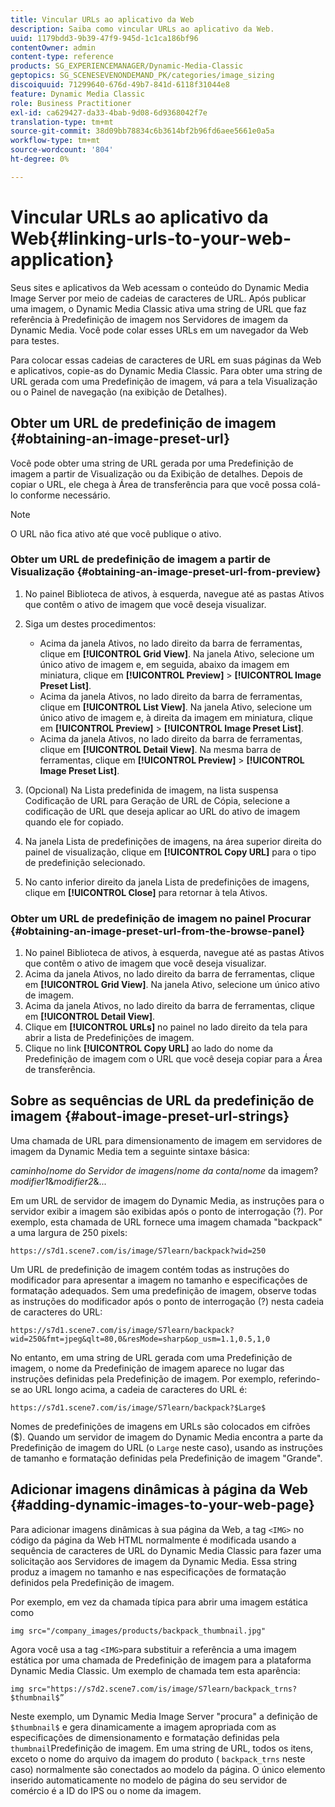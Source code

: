 ```yaml
---
title: Vincular URLs ao aplicativo da Web
description: Saiba como vincular URLs ao aplicativo da Web.
uuid: 1179bdd3-9b39-47f9-945d-1c1ca186bf96
contentOwner: admin
content-type: reference
products: SG_EXPERIENCEMANAGER/Dynamic-Media-Classic
geptopics: SG_SCENESEVENONDEMAND_PK/categories/image_sizing
discoiquuid: 71299640-676d-49b7-841d-6118f31044e8
feature: Dynamic Media Classic
role: Business Practitioner
exl-id: ca629427-da33-4bab-9d08-6d9368042f7e
translation-type: tm+mt
source-git-commit: 38d09bb78834c6b3614bf2b96fd6aee5661e0a5a
workflow-type: tm+mt
source-wordcount: '804'
ht-degree: 0%

---
```


# Vincular URLs ao aplicativo da Web{#linking-urls-to-your-web-application}

Seus sites e aplicativos da Web acessam o conteúdo do Dynamic Media Image Server por meio de cadeias de caracteres de URL. Após publicar uma imagem, o Dynamic Media Classic ativa uma string de URL que faz referência à Predefinição de imagem nos Servidores de imagem da Dynamic Media. Você pode colar esses URLs em um navegador da Web para testes.

Para colocar essas cadeias de caracteres de URL em suas páginas da Web e aplicativos, copie-as do Dynamic Media Classic. Para obter uma string de URL gerada com uma Predefinição de imagem, vá para a tela Visualização ou o Painel de navegação (na exibição de Detalhes).

## Obter um URL de predefinição de imagem {#obtaining-an-image-preset-url}

Você pode obter uma string de URL gerada por uma Predefinição de imagem a partir de Visualização ou da Exibição de detalhes. Depois de copiar o URL, ele chega à Área de transferência para que você possa colá-lo conforme necessário.

>[!NOTE]
>
>O URL não fica ativo até que você publique o ativo.

### Obter um URL de predefinição de imagem a partir de Visualização {#obtaining-an-image-preset-url-from-preview}

1. No painel Biblioteca de ativos, à esquerda, navegue até as pastas Ativos que contêm o ativo de imagem que você deseja visualizar.
1. Siga um destes procedimentos:

   * Acima da janela Ativos, no lado direito da barra de ferramentas, clique em **[!UICONTROL Grid View]**. Na janela Ativo, selecione um único ativo de imagem e, em seguida, abaixo da imagem em miniatura, clique em **[!UICONTROL Preview]** > **[!UICONTROL Image Preset List]**.
   * Acima da janela Ativos, no lado direito da barra de ferramentas, clique em **[!UICONTROL List View]**. Na janela Ativo, selecione um único ativo de imagem e, à direita da imagem em miniatura, clique em **[!UICONTROL Preview]** > **[!UICONTROL Image Preset List]**.
   * Acima da janela Ativos, no lado direito da barra de ferramentas, clique em **[!UICONTROL Detail View]**. Na mesma barra de ferramentas, clique em **[!UICONTROL Preview]** > **[!UICONTROL Image Preset List]**.

1. (Opcional) Na Lista predefinida de imagem, na lista suspensa Codificação de URL para Geração de URL de Cópia, selecione a codificação de URL que deseja aplicar ao URL do ativo de imagem quando ele for copiado.
1. Na janela Lista de predefinições de imagens, na área superior direita do painel de visualização, clique em **[!UICONTROL Copy URL]** para o tipo de predefinição selecionado.
1. No canto inferior direito da janela Lista de predefinições de imagens, clique em **[!UICONTROL Close]** para retornar à tela Ativos.

### Obter um URL de predefinição de imagem no painel Procurar {#obtaining-an-image-preset-url-from-the-browse-panel}

1. No painel Biblioteca de ativos, à esquerda, navegue até as pastas Ativos que contêm o ativo de imagem que você deseja visualizar.
1. Acima da janela Ativos, no lado direito da barra de ferramentas, clique em **[!UICONTROL Grid View]**. Na janela Ativo, selecione um único ativo de imagem.
1. Acima da janela Ativos, no lado direito da barra de ferramentas, clique em **[!UICONTROL Detail View]**.
1. Clique em **[!UICONTROL URLs]** no painel no lado direito da tela para abrir a lista de Predefinições de imagem.
1. Clique no link **[!UICONTROL Copy URL]** ao lado do nome da Predefinição de imagem com o URL que você deseja copiar para a Área de transferência.

## Sobre as sequências de URL da predefinição de imagem {#about-image-preset-url-strings}

Uma chamada de URL para dimensionamento de imagem em servidores de imagem da Dynamic Media tem a seguinte sintaxe básica:

*caminho*/*nome do Servidor de imagens*/*nome da conta*/*nome* da imagem?*modifier1*&amp;*modifier2*&amp;...

Em um URL de servidor de imagem do Dynamic Media, as instruções para o servidor exibir a imagem são exibidas após o ponto de interrogação (?). Por exemplo, esta chamada de URL fornece uma imagem chamada &quot;backpack&quot; a uma largura de 250 pixels:

```as3
https://s7d1.scene7.com/is/image/S7learn/backpack?wid=250
```

Um URL de predefinição de imagem contém todas as instruções do modificador para apresentar a imagem no tamanho e especificações de formatação adequados. Sem uma predefinição de imagem, observe todas as instruções do modificador após o ponto de interrogação (?) nesta cadeia de caracteres do URL:

```as3
https://s7d1.scene7.com/is/image/S7learn/backpack?wid=250&fmt=jpeg&qlt=80,0&resMode=sharp&op_usm=1.1,0.5,1,0
```

No entanto, em uma string de URL gerada com uma Predefinição de imagem, o nome da Predefinição de imagem aparece no lugar das instruções definidas pela Predefinição de imagem. Por exemplo, referindo-se ao URL longo acima, a cadeia de caracteres do URL é:

```as3
https://s7d1.scene7.com/is/image/S7learn/backpack?$Large$
```

Nomes de predefinições de imagens em URLs são colocados em cifrões ($). Quando um servidor de imagem do Dynamic Media encontra a parte da Predefinição de imagem do URL (o `Large` neste caso), usando as instruções de tamanho e formatação definidas pela Predefinição de imagem &quot;Grande&quot;.

## Adicionar imagens dinâmicas à página da Web {#adding-dynamic-images-to-your-web-page}

Para adicionar imagens dinâmicas à sua página da Web, a tag `<IMG>` no código da página da Web HTML normalmente é modificada usando a sequência de caracteres de URL do Dynamic Media Classic para fazer uma solicitação aos Servidores de imagem da Dynamic Media. Essa string produz a imagem no tamanho e nas especificações de formatação definidos pela Predefinição de imagem.

Por exemplo, em vez da chamada típica para abrir uma imagem estática como

```as3
img src="/company_images/products/backpack_thumbnail.jpg"
```

Agora você usa a tag `<IMG>`para substituir a referência a uma imagem estática por uma chamada de Predefinição de imagem para a plataforma Dynamic Media Classic. Um exemplo de chamada tem esta aparência:

```as3
img src="https://s7d2.scene7.com/is/image/S7learn/backpack_trns?$thumbnail$”
```

Neste exemplo, um Dynamic Media Image Server &quot;procura&quot; a definição de `$thumbnail$` e gera dinamicamente a imagem apropriada com as especificações de dimensionamento e formatação definidas pela `thumbnail`Predefinição de imagem. Em uma string de URL, todos os itens, exceto o nome do arquivo da imagem do produto ( `backpack_trns` neste caso) normalmente são conectados ao modelo da página. O único elemento inserido automaticamente no modelo de página do seu servidor de comércio é a ID do IPS ou o nome da imagem.
